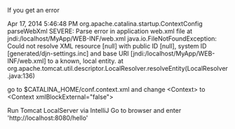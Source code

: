 If you get an error

Apr 17, 2014 5:46:48 PM org.apache.catalina.startup.ContextConfig parseWebXml
SEVERE: Parse error in application web.xml file at jndi:/localhost/MyApp/WEB-INF/web.xml
java.io.FileNotFoundException: Could not resolve XML resource [null] with public ID [null], system ID [generated/djn-settings.inc] and base URI [jndi:/localhost/MyApp/WEB-INF/web.xml] to a known, local entity.
    at org.apache.tomcat.util.descriptor.LocalResolver.resolveEntity(LocalResolver.java:136)
    
go to $CATALINA_HOME/conf.context.xml
and change \<Context> to \<Context xmlBlockExternal="false">

Run Tomcat LocalServer via IntelliJ
Go to browser and enter 'http://localhost:8080/hello'